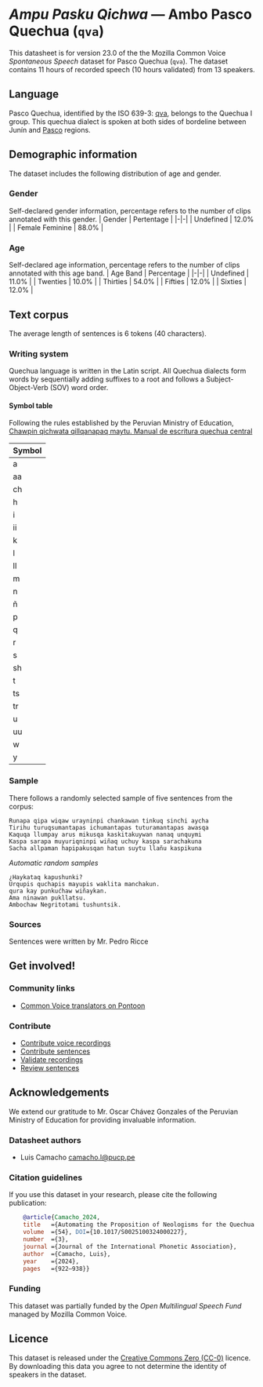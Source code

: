 # *Ampu Pasku Qichwa* &mdash; Ambo Pasco Quechua (`qva`)
This datasheet is for version 23.0 of the the Mozilla Common Voice *Spontaneous Speech* dataset 
for Pasco Quechua (`qva`). The dataset contains 11 hours of recorded
speech (10 hours validated) from 13 speakers.

## Language
Pasco Quechua, identified by the ISO 639-3: [qva](https://iso639-3.sil.org/code/qva), belongs to the Quechua I group. This quechua dialect is spoken at both sides of bordeline between Junín and [Pasco](https://peru.sil.org/es/lengua_cultura/familia_linguistica_quechua/quechua_ambo-pasco) regions.
<!-- {{LANGUAGE_DESCRIPTION}} -->
<!-- Provide a brief (1-2 paragraph) description of your language -->

## Demographic information
The dataset includes the following distribution of age and gender.
<!-- You can get a lot of the information in this section from https://analyzer.cv-toolbox.web.tr/browse -->

### Gender
Self-declared gender information, percentage refers to the number of clips annotated with this gender.
| Gender | Pertentage |
|-|-|
| Undefined | 12.0% |
| Female Feminine | 88.0% |
<!-- {{GENDER_TABLE}} -->
<!-- @ AUTOMATICALLY GENERATED @ -->
<!-- | Gender | Frequency |
|--------|-----------|
| male, masculine | ? |
| undeclared | ? |
| female, feminine | ? | -->

### Age
Self-declared age information, percentage refers to the number of clips annotated with this age band.
| Age Band | Percentage |
|-|-|
| Undefined | 11.0% |
| Twenties | 10.0% |
| Thirties | 54.0% |
| Fifties | 12.0% |
| Sixties | 12.0% |
<!-- {{AGE_TABLE}} -->
<!-- @ AUTOMATICALLY GENERATED @ -->
<!-- | Age band | Frequency |
|----------|-----------|
| teens | ? |
| twenties | ? |
| thirties | ? |
| fourties | ? |
| fifties | ? |
   ...if other age ranges are present in your data, add rows... -->

## Text corpus
The average length of sentences is 6 tokens (40 characters).

### Writing system
Quechua language is written in the Latin script. All Quechua dialects form words by sequentially adding suffixes to a root and follows a Subject-Object-Verb (SOV) word order.
<!-- {{WRITING_SYSTEM_DESCRIPTION}} -->
<!-- @ OPTIONAL @ -->
<!-- A description of the writing system (or writing systems) used in the text corpus -->

#### Symbol table
Following the rules established by the Peruvian Ministry of Education, [Chawpin qichwata qillqanapaq maytu. Manual de escritura quechua central](https://repositorio.minedu.gob.pe/handle/20.500.12799/8170)



|Symbol|
|---|
| a | 
| aa | 
| ch | 
| h | 
| i | 
| ii | 
| k | 
| l | 
| ll | 
| m | 
| n | 
| ñ | 
| p | 
| q | 
| r | 
| s | 
| sh | 
| t | 
| ts | 
| tr | 
| u | 
| uu | 
| w | 
| y |
<!-- {{ALPHABET_TABLE}} -->
<!-- @ OPTIONAL @ -->
<!-- If the writing system is alphabetic, you can include the valid alphabet here -->

### Sample
There follows a randomly selected sample of five sentences from the corpus:
```
Runapa qipa wiqaw urayninpi chankawan tinkuq sinchi aycha
Tirihu turuqsumantapas ichumantapas tuturamantapas awasqa
Kaquqa llumpay arus mikusqa kaskitakuywan nanaq unquymi
Kaspa sarapa muyuriqninpi wiñaq uchuy kaspa sarachakuna
Sacha allpaman hapipakusqan hatun suytu llañu kaspikuna
```

*Automatic random samples*

```
¿Haykataq kapushunki?
Urqupis quchapis mayupis waklita manchakun.
qura kay punkućhaw wiñaykan.
Ama ninawan pukllatsu.
Ambochaw Negritotami tushuntsik.
```

### Sources
Sentences were written by Mr. Pedro Ricce

## Get involved!

### Community links
* [Common Voice translators on Pontoon](https://pontoon.mozilla.org/qva/common-voice/contributors/)
<!-- {{COMMUNITY_LINKS_LIST}} -->
<!-- @ OPTIONAL @ -->
<!-- Links to community chats / fora -->

### Contribute
* [Contribute voice recordings](https://commonvoice.mozilla.org/qva/speak)
* [Contribute sentences](https://commonvoice.mozilla.org/qva/write)
* [Validate recordings](https://commonvoice.mozilla.org/qva/listen)
* [Review sentences](https://commonvoice.mozilla.org/qva/review)

## Acknowledgements
We extend our gratitude to Mr. Oscar Chávez Gonzales of the Peruvian Ministry of Education for providing invaluable information.

### Datasheet authors
* Luis Camacho <camacho.l@pucp.pe>
<!-- {{DATASHEET_AUTHORS_LIST}} -->
<!-- A list in the format of: Your Name <email@email.com> -->

### Citation guidelines
If you use this dataset in your research, please cite the following publication:

```bibtex
    @article{Camacho_2024, 
    title   ={Automating the Proposition of Neologisms for the Quechua Language},  
    volume  ={54}, DOI={10.1017/S0025100324000227}, 
    number  ={3}, 
    journal ={Journal of the International Phonetic Association}, 
    author  ={Camacho, Luis}, 
    year    ={2024}, 
    pages   ={922–938}} 
```
<!-- {{CITATION_DESCRIPTION}} -->
<!-- @ OPTIONAL @ -->
<!-- If you published a paper and would like people to cite it, you can include the BiBTeX here -->
<!-- Submitted to SIMBig 2025 (Needs confirmation). -->

### Funding
This dataset was partially funded by the *Open Multilingual Speech Fund* managed by Mozilla Common Voice.
<!-- {{FUNDING_DESCRIPTION}} -->
<!-- @ OPTIONAL @ -->
<!-- If you received any funding, you can include the acknowledgement here -->

## Licence
This dataset is released under the [Creative Commons Zero (CC-0)](https://creativecommons.org/public-domain/cc0/) licence. By downloading this data
you agree to not determine the identity of speakers in the dataset.
